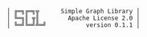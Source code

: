     │ ╔═╗╔═╗╦      Simple Graph Library │ 
    │ ╚═╗║ ╦║        Apache License 2.0 │
    │ ╚═╝╚═╝╩═╝           version 0.1.1 │
